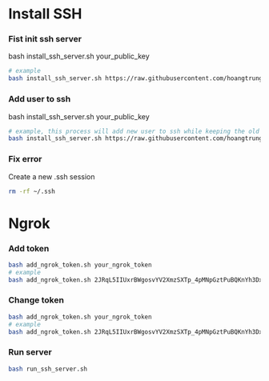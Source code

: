 # Install SSH

### Fist init ssh server
bash install_ssh_server.sh your_public_key
```bash
# example
bash install_ssh_server.sh https://raw.githubusercontent.com/hoangtrung020541/SSH_Key_public/main/authorized_keys
```

### Add user to ssh
bash install_ssh_server.sh your_public_key
```bash
# example, this process will add new user to ssh while keeping the old user in ssh
bash install_ssh_server.sh https://raw.githubusercontent.com/hoangtrung020541/SSH_Key_public/main/authorized_keys
```
### Fix error
Create a new .ssh session
```bash
rm -rf ~/.ssh
```


# Ngrok
### Add token
```bash
bash add_ngrok_token.sh your_ngrok_token
# example
bash add_ngrok_token.sh 2JRqL5IIUxrBWgosvYV2XmzSXTp_4pMNpGztPuBQKnYh3DxFs
```
### Change token
```bash
bash add_ngrok_token.sh your_ngrok_token
# example
bash add_ngrok_token.sh 2JRqL5IIUxrBWgosvYV2XmzSXTp_4pMNpGztPuBQKnYh3DxFs
```
### Run server
```bash
bash run_ssh_server.sh
```
